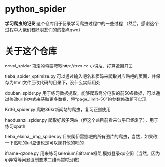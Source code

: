 # python_spider
**学习爬虫的记录**
这个仓库用于记录学习爬虫过程中的一些过程
（然后，感谢这个过程中大佬们和好朋友们的的指点qwq）


# 关于这个仓库

novel_spider  预定的将要爬取http://trxs.cc 小说站，打算近期开工

tieba_spider_optimize.py  可以通过输入吧名和页码来爬取对应贴吧的页面，并保存为html文件至改代码的目录下，没什么实际用处

douban_spider.py  用于练习数据提取，能够爬取高分电影的前50条数据，可以通过修改url的方式来获取更多数据，将“page_limit=50”的参数修改即可实现

Kr36_spider.py  爬取36kr新闻站的爬虫，复习正则使用

haoduanzi_spider.py  爬取好段子网站（但这个站目前看来似乎已经废了），用于练习xpath

tieba_elaina__img_spider.py  用来爬伊雷娜吧的所有图片的爬虫，当然，如果改一下贴吧的url应该也是可以爬其他的吧的

iframe-qzone.py  用来练习selenium和iframe框架,模拟登录qq空间（当然，因为ip异常等问题强制要求二维码暂时没辙）
